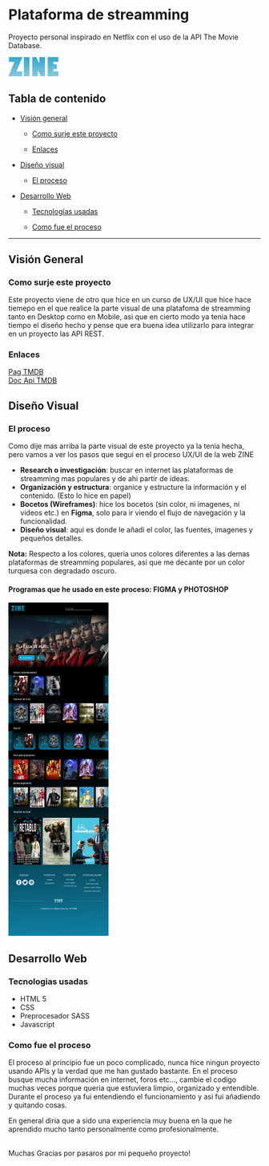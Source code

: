 <h1>Plataforma de streamming</h1>
<p>Proyecto personal inspirado en Netflix con el uso de la API The Movie Database.</p>
<a href="https://luciamouriz.github.io/api-tmdb/"><img src="https://github.com/luciamouriz/api-tmdb/blob/main/img/logo.png" width=100></a>

<h2>Tabla de contenido</h2>

<ul>
  <li><a href="">Visión general</a></li>
  <ul>
    <li><a href="">Como surje este proyecto</a></li>
  </ul>
  <ul>
    <li><a href="">Enlaces</a></li>
  </ul>
</ul>
<ul>
  <li><a href="">Diseño visual</a></li>
  <ul>
  <li><a href="">El proceso</a></li>
</ul>
</ul>
<ul>
  <li><a href="">Desarrollo Web</a></li>
  <ul>
    <li><a href="">Tecnologías usadas</a></li>
  </ul>
  <ul>
    <li><a href="">Como fue el proceso</a></li>
  </ul>
</ul>
<hr>
<h2>Visión General</h2>
<h3>Como surje este proyecto</h3>
<p>Este proyecto viene de otro que hice en un curso de UX/UI que hice hace tiemepo en el que realice la parte visual de una platafoma de streamming tanto en Desktop como en Mobile, asi que en cierto modo ya tenia hace tiempo
el diseño hecho y pense que era buena idea utilizarlo para integrar en un proyecto las API REST.</p>
<h3>Enlaces </h3>
<a href="https://www.themoviedb.org/">Pag TMDB</a><br>
<a href="https://developers.themoviedb.org/3/getting-started/introduction">Doc Api TMDB</a>


<h2>Diseño Visual</h2>
<h3>El proceso</h3>
<p>Como dije mas arriba la parte visual de este proyecto ya la tenia hecha, pero vamos a ver los pasos que segui en el proceso UX/UI de la web ZINE</p>
<ul>
<li><b>Research o investigación</b>: buscar en internet las plataformas de streamming mas populares y de ahi partir de ideas.</li>
<li><b>Organización y estructura</b>: organice y estructure la información y el contenido. (Esto lo hice en papel)</li>
<li><b>Bocetos (Wireframes)</b>: hice los bocetos (sin color, ni imagenes, ni videos etc.) en <b>Figma</b>, solo para ir viendo el flujo de navegación y la funcionalidad.</li>
<li><b>Diseño visual</b>: aqui es donde le añadi el color, las fuentes, imagenes y pequeños detalles.</li>
</ul>
<p><b>Nota:</b> Respecto a los colores, queria unos colores diferentes a las demas plataformas de streamming populares, asi que me decante por un color turquesa con degradado oscuro.<p>
<h4>Programas que he usado en este proceso: FIGMA y PHOTOSHOP</h4>
<img src="https://github.com/luciamouriz/api-tmdb/blob/main/img/Web_Streaming_Home.jpg" width=200>
<h2>Desarrollo Web</h2>
<h3>Tecnologias usadas</h3>
<ul>
  <li>HTML 5</li>
  <li>CSS</li>
  <li>Preprocesador SASS</li>
  <li>Javascript</li>
</ul>
<h3>Como fue el proceso</h3>
<p>El proceso al principio fue un poco complicado, nunca hice ningun proyecto usando APIs y la verdad que me han gustado bastante. 
En el proceso busque mucha información en internet, foros etc..., cambie el codigo muchas veces porque queria que estuviera limpio, organizado y entendible. 
Durante el proceso ya fui entendiendo el funcionamiento y asi fui añadiendo y quitando cosas.</p>
<p>En general diria que a sido una experiencia muy buena en la que he aprendido mucho tanto personalmente como profesionalmente.</p>
<br>
Muchas Gracias por pasaros por mi pequeño proyecto!




